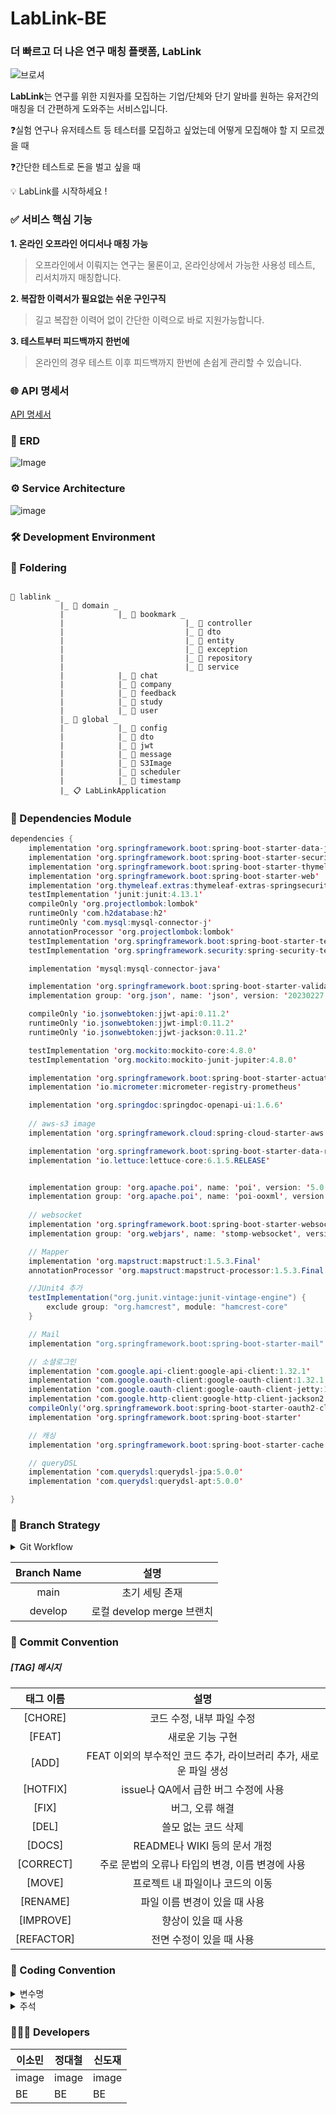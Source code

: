 # LabLink-BE
### 더 빠르고 더 나은 연구 매칭 플랫폼, LabLink

![브로셔](https://user-images.githubusercontent.com/101865071/236771616-23d0cfe4-5f2d-445d-9feb-802a5755359e.jpeg)
<!-- ![브로셔 연](https://user-images.githubusercontent.com/101865071/236771594-87cefe68-1f44-4e7c-a2df-c0bc4f6ef7d2.jpeg) 
![KakaoTalk_Photo_2023-05-08-12-40-03](https://user-images.githubusercontent.com/101865071/236771627-5f7ad8d0-35af-48b9-9051-5712694554fa.jpeg) -->


**LabLink**는 연구를 위한 지원자를 모집하는 기업/단체와 단기 알바를 원하는 유저간의 매칭을 더 간편하게 도와주는 서비스입니다.

❓실험 연구나 유저테스트 등 테스터를 모집하고 싶었는데 어떻게 모집해야 할 지 모르겠을 때   

❓간단한 테스트로 돈을 벌고 싶을 때   

💡 LabLink를 시작하세요 !   

### ✅ 서비스 핵심 기능
**1. 온라인 오프라인 어디서나 매칭 가능**   

> 오프라인에서 이뤄지는 연구는 물론이고, 온라인상에서 가능한 사용성 테스트, 리서치까지 매칭합니다.   

**2. 복잡한 이력서가 필요없는 쉬운 구인구직**   

> 길고 복잡한 이력어 없이 간단한 이력으로 바로 지원가능합니다.   

**3. 테스트부터 피드백까지 한번에**   

> 온라인의 경우 테스트 이후 피드백까지 한번에 손쉽게 관리할 수 있습니다.   

<!-- ### 📖 IA


![Image](https://user-images.githubusercontent.com/101865071/236615762-16d09584-3a38-447b-a843-a6b55ba16b99.png)
 -->


### 🌐 API 명세서 
[API 명세서 ]()

### 📑 ERD


![Image](https://user-images.githubusercontent.com/101865071/236615682-3d3abf5e-19fc-4094-a67f-25027df383eb.png)


### ⚙️ Service Architecture

![image](https://github.com/LabLink-Project/LabLink-BE/assets/101865071/8e7aa7fc-6b31-4438-a20d-7edf07332652)

### 🛠 Development Environment

### 📁 Foldering

```

📁 lablink _ 
           |_ 📁 domain _ 
           |            |_ 📁 bookmark _
           |                           |_ 📁 controller
           |                           |_ 📁 dto
           |                           |_ 📁 entity
           |                           |_ 📁 exception
           |                           |_ 📁 repository
           |                           |_ 📁 service
           |            |_ 📁 chat
           |            |_ 📁 company
           |            |_ 📁 feedback
           |            |_ 📁 study
           |            |_ 📁 user
           |_ 📁 global _ 
           |            |_ 📁 config
           |            |_ 📁 dto
           |            |_ 📁 jwt
           |            |_ 📁 message
           |            |_ 📁 S3Image
           |            |_ 📁 scheduler
           |            |_ 📁 timestamp
           |_ 📋 LabLinkApplication

```

###  📌 Dependencies Module
``` java
dependencies {
    implementation 'org.springframework.boot:spring-boot-starter-data-jpa'
    implementation 'org.springframework.boot:spring-boot-starter-security'
    implementation 'org.springframework.boot:spring-boot-starter-thymeleaf'
    implementation 'org.springframework.boot:spring-boot-starter-web'
    implementation 'org.thymeleaf.extras:thymeleaf-extras-springsecurity5'
    testImplementation 'junit:junit:4.13.1'
    compileOnly 'org.projectlombok:lombok'
    runtimeOnly 'com.h2database:h2'
    runtimeOnly 'com.mysql:mysql-connector-j'
    annotationProcessor 'org.projectlombok:lombok'
    testImplementation 'org.springframework.boot:spring-boot-starter-test'
    testImplementation 'org.springframework.security:spring-security-test'

    implementation 'mysql:mysql-connector-java'

    implementation 'org.springframework.boot:spring-boot-starter-validation'
    implementation group: 'org.json', name: 'json', version: '20230227'

    compileOnly 'io.jsonwebtoken:jjwt-api:0.11.2'
    runtimeOnly 'io.jsonwebtoken:jjwt-impl:0.11.2'
    runtimeOnly 'io.jsonwebtoken:jjwt-jackson:0.11.2'

    testImplementation 'org.mockito:mockito-core:4.8.0'
    testImplementation 'org.mockito:mockito-junit-jupiter:4.8.0'

    implementation 'org.springframework.boot:spring-boot-starter-actuator'
    implementation 'io.micrometer:micrometer-registry-prometheus'

    implementation 'org.springdoc:springdoc-openapi-ui:1.6.6'
    
    // aws-s3 image
    implementation 'org.springframework.cloud:spring-cloud-starter-aws:2.2.6.RELEASE'

    implementation 'org.springframework.boot:spring-boot-starter-data-redis'
    implementation 'io.lettuce:lettuce-core:6.1.5.RELEASE'


    implementation group: 'org.apache.poi', name: 'poi', version: '5.0.0' // xls
    implementation group: 'org.apache.poi', name: 'poi-ooxml', version: '5.0.0' // xlsx
    
    // websocket
    implementation 'org.springframework.boot:spring-boot-starter-websocket'
    implementation group: 'org.webjars', name: 'stomp-websocket', version: '2.3.3-1'

    // Mapper
    implementation 'org.mapstruct:mapstruct:1.5.3.Final'
    annotationProcessor 'org.mapstruct:mapstruct-processor:1.5.3.Final'

    //JUnit4 추가
    testImplementation("org.junit.vintage:junit-vintage-engine") {
        exclude group: "org.hamcrest", module: "hamcrest-core"
    }

    // Mail
    implementation "org.springframework.boot:spring-boot-starter-mail"

    // 소셜로그인
    implementation 'com.google.api-client:google-api-client:1.32.1'
    implementation 'com.google.oauth-client:google-oauth-client:1.32.1'
    implementation 'com.google.oauth-client:google-oauth-client-jetty:1.32.1'
    implementation 'com.google.http-client:google-http-client-jackson2:1.40.1'
    compileOnly('org.springframework.boot:spring-boot-starter-oauth2-client')
    implementation 'org.springframework.boot:spring-boot-starter'

    // 캐싱
    implementation 'org.springframework.boot:spring-boot-starter-cache'

    // queryDSL
    implementation 'com.querydsl:querydsl-jpa:5.0.0'
    implementation 'com.querydsl:querydsl-apt:5.0.0'

}
```

### 📌 Branch Strategy

<details>
<summary>Git Workflow</summary>
<div markdown="1">       

```
 1. local - feature에서 각자 기능 작업
 2. 작업 완료 후 local - dev 에 PR 후 Merge
 3. 이후 remote - develop 으로 PR
 4. 코드 리뷰 후 Confirm 받고 Merge
 5. remote - develop 에 Merge 될 때 마다 모든 팀원 remote - dev pull 받아 최신 상태 유지
 ```

</div>
</details>


| Branch Name | 설명 |
| :---: | :-----: |
| main | 초기 세팅 존재 |
| develop | 로컬 develop merge 브랜치 |

### 📌 Commit Convention

##### [TAG] 메시지 

| 태그 이름  |                             설명                             |
| :--------: | :----------------------------------------------------------: |
|  [CHORE]   |                  코드 수정, 내부 파일 수정                   |
|   [FEAT]   |                       새로운 기능 구현                       |
|   [ADD]    | FEAT 이외의 부수적인 코드 추가, 라이브러리 추가, 새로운 파일 생성 |
|  [HOTFIX]  |             issue나 QA에서 급한 버그 수정에 사용             |
|   [FIX]    |                       버그, 오류 해결                        |
|   [DEL]    |                     쓸모 없는 코드 삭제                      |
|   [DOCS]   |                 README나 WIKI 등의 문서 개정                 |
| [CORRECT]  |       주로 문법의 오류나 타입의 변경, 이름 변경에 사용       |
|   [MOVE]   |               프로젝트 내 파일이나 코드의 이동               |
|  [RENAME]  |                파일 이름 변경이 있을 때 사용                 |
| [IMPROVE]  |                     향상이 있을 때 사용                      |
| [REFACTOR] |                   전면 수정이 있을 때 사용                   |

### 📌 Coding Convention
<details>
<summary>변수명</summary>   
<div markdown="1">       
      
 
 1. Camel Case 사용 ex) `lowerCamelCase`
 2. 함수의 경우 동사+명사 사용 ex) `getInformation()`
 3. flag로 사용 되는 변수는 조동사 + flag 종류로 구성 ex) `isNum`
 4. 상수는 모두 대문자로 작성
 5. list 이름 `postList or postlist or posts → **posts**`
 6. 약어는 되도록 사용하지 않는다.
   - 부득이하게 약어가 필요하다고 판단되는 경우 팀원과 상의를 거친다.
 
</div>
</details>

<details>
<summary>주석</summary>
<div markdown="1">       

 한줄 주석은 // 를 사용한다.
  ``` java
    // 한줄 주석일 때
    /**
    * 여러줄
    * 주석일 때
    */
  ```
 
</div>
</details>

### 👩🏻‍💻 Developers   
|이소민|정대철|신도재|
|------|---|---|
|image|image|image|
|BE|BE|BE|
